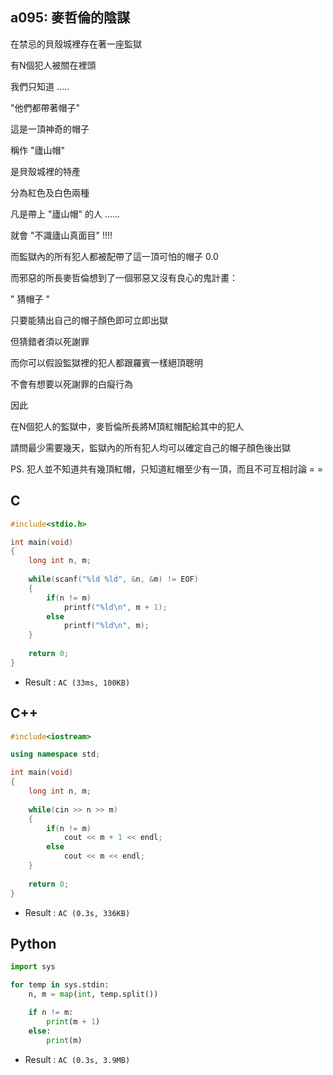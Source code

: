 ## a095: 麥哲倫的陰謀
在禁忌的貝殼城裡存在著一座監獄

有N個犯人被關在裡頭

我們只知道 .....

"他們都帶著帽子" 

這是一頂神奇的帽子
 
稱作 "廬山帽"
 
是貝殼城裡的特產

分為紅色及白色兩種 

凡是帶上 "廬山帽" 的人 ......

就會 "不識廬山真面目" !!!!

而監獄內的所有犯人都被配帶了這一頂可怕的帽子 0.0

而邪惡的所長麥哲倫想到了一個邪惡又沒有良心的鬼計畫：

" 猜帽子 "
 
 
只要能猜出自己的帽子顏色即可立即出獄

但猜錯者須以死謝罪 

 

而你可以假設監獄裡的犯人都跟羅賓一樣絕頂聰明

不會有想要以死謝罪的白癡行為

因此

在N個犯人的監獄中，麥哲倫所長將M頂紅帽配給其中的犯人

請問最少需要幾天，監獄內的所有犯人均可以確定自己的帽子顏色後出獄

 

PS. 犯人並不知道共有幾頂紅帽，只知道紅帽至少有一頂，而且不可互相討論 = =

## C
```C
#include<stdio.h>

int main(void)
{
	long int n, m;
	
	while(scanf("%ld %ld", &n, &m) != EOF)
	{
		if(n != m)
			printf("%ld\n", m + 1);
		else
			printf("%ld\n", m);
	}
	
	return 0;
}
```
 * Result : `AC (33ms, 100KB)`

## C++
```c++
#include<iostream>

using namespace std;

int main(void)
{
	long int n, m;
	
	while(cin >> n >> m)
	{
		if(n != m)
			cout << m + 1 << endl;
		else
			cout << m << endl;
	}
	
	return 0;
}
```
 * Result : `AC (0.3s, 336KB)`

## Python
```python
import sys

for temp in sys.stdin:
    n, m = map(int, temp.split())

    if n != m:
        print(m + 1)
    else:
        print(m)
```
 * Result : `AC (0.3s, 3.9MB)`
